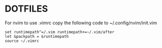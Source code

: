# DOTFILES
For nvim to use .vimrc copy the following code to ~/.config/nvim/init.vim
```
set runtimepath^=/.vim runtimepath+=~/.vim/after
let &packpath = &runtimepath
source ~/.vimrc
```
